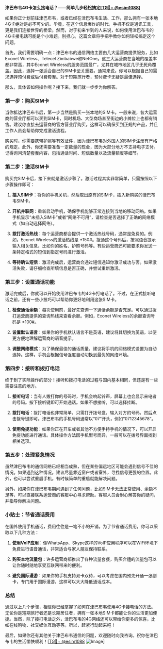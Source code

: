 **津巴布韦4G卡怎么接电话？——简单几步轻松搞定[[TG💪+ @esim1088](https://t.me/s/esim1088)]**

如果你正计划前往津巴布韦，或者已经在津巴布韦生活、工作，那么拥有一张本地4G卡绝对是必不可少的。毕竟，在这个信息爆炸的时代，手机不仅是通讯工具，更是我们连接世界的桥梁。然而，对于初来乍到的人来说，如何使用津巴布韦的4G卡接电话可能是个小难题。别担心，这篇文章将手把手教你如何轻松搞定这个问题。

首先，我们需要明确一点：津巴布韦的通信网络主要由几大运营商提供服务，比如Econet Wireless、Telecel Zimbabwe和NetOne。这三大运营商在当地的覆盖率都非常高，其中Econet Wireless的服务范围最广，尤其在城市地区几乎无死角覆盖。因此，选择一张适合自己的SIM卡至关重要。通常来说，你可以根据自己的需求选择预付费或后付费套餐。对于短期旅行者，预付费卡无疑是最佳选择。

那么，具体该如何操作呢？接下来，我们就一步步为你解答。

### 第一步：购买SIM卡

当你抵达津巴布韦后，第一步当然是购买一张本地的SIM卡。一般来说，各大运营商的营业厅都可以买到SIM卡，同时机场、大型商场甚至街边的小摊位上也都有销售。建议你直接去运营商的官方营业厅购买，这样可以确保买到正规的产品，并且工作人员会帮助你完成激活流程。

购买时，你需要携带护照等有效证件，因为津巴布韦对外国人的SIM卡注册有严格的规定。此外，你还需要准备一定数量的现金，因为大部分地方不支持电子支付。记得询问清楚套餐内容，包括通话时间、短信数量以及流量额度等细节。

### 第二步：激活SIM卡

购买完SIM卡后，接下来就是激活步骤了。激活过程其实非常简单，只需按照以下步骤操作即可：

1. **插入SIM卡**：将你的手机关机，然后取出原有的SIM卡，插入新购买的津巴布韦SIM卡。
   
2. **开机并联网**：重新启动手机，确保手机能够正常连接到当地的移动网络。如果手机显示“未插入SIM卡”或者“网络不可用”，请检查是否选择了正确的网络模式（如自动选择网络）。

3. **拨打激活热线**：每个运营商都会提供一个激活热线号码，通常是免费的。例如，Econet Wireless的激活热线是 *150#。拨通这个号码后，按照语音提示输入相关信息，比如你的姓名、护照号码等。有些运营商还可能要求你发送一条特定格式的短信到指定号码进行激活。

4. **等待确认短信**：激活完成后，运营商会通过短信通知你激活成功与否。如果激活失败，请仔细检查所填信息是否正确，并尝试重新激活。

### 第三步：设置通话功能

激活完成后，你就可以开始使用津巴布韦的4G卡打电话了。不过，在正式接听电话之前，还有一些小技巧可以帮助你更好地利用这张SIM卡。

1. **检查通话余额**：每次使用前，最好先查询一下通话余额是否充足。可以通过拨打运营商提供的查询热线来查看余额。例如，Econet Wireless的余额查询号码是 *100#。

2. **设置默认语言**：如果你的手机默认语言不是英语，建议将其切换为英语，以便更方便地理解运营商的语音提示。

3. **调整网络模式**：为了确保最佳的通话质量，建议将手机的网络模式设置为自动选择。这样，手机会根据信号强度自动切换到最优的网络环境。

### 第四步：接听和拨打电话

终于到了实际操作的部分！接听和拨打电话的过程与国内基本相同，但还是有一些需要注意的地方。

1. **接听电话**：当有人拨打你的号码时，手机会响起铃声，屏幕上也会显示来电者的号码。按下接听键即可开始通话。如果不想接听，可以选择挂断。

2. **拨打电话**：拨打电话也非常简单，只需打开拨号盘，输入对方的号码，然后点击拨号键即可。津巴布韦的手机号码通常以“07”开头，例如“0712345678”。

3. **使用免提功能**：如果你正在开车或者其他不方便手持手机的情况下，可以开启免提功能进行通话。具体操作方法因手机型号而异，一般可以在拨号界面找到相关选项。

### 第五步：处理紧急情况

虽然津巴布韦的通信网络已经相当成熟，但在某些偏远地区可能会遇到信号不佳的情况。如果遇到这种情况，建议尽量靠近窗户或者室外，寻找信号更强的位置。此外，也可以尝试重启手机，有时候简单的重启就能解决问题。

另外，如果你在津巴布韦期间遇到了任何问题，比如SIM卡无法正常使用、余额不足等，可以直接联系运营商的客服中心寻求帮助。客服人员会耐心解答你的疑问，并指导你解决问题。

### 小贴士：节省通话费用

在国外使用手机通话，费用往往是一笔不小的开销。为了节省通话费用，你可以采取以下几种方法：

1. **使用VoIP应用**：像WhatsApp、Skype这样的VoIP应用程序可以在WiFi环境下免费进行语音通话，非常适合与家人朋友保持联系。

2. **购买本地流量包**：许多运营商都推出了各种流量套餐，购买合适的流量包可以让你随时随地享受互联网带来的便利。

3. **避免国际漫游**：如果你的手机支持双卡双待，可以考虑在国内预先开通一张副卡，专门用于国际漫游，这样可以大大降低通话成本。

### 总结

通过以上几个步骤，相信你已经掌握了如何在津巴布韦使用4G卡接电话的方法。无论你是短期旅行者还是长期居住者，拥有一张本地SIM卡都能让你的生活更加便捷。当然，除了接打电话之外，津巴布韦的4G网络还可以带给你更多的惊喜，比如在线购物、社交媒体互动等等。所以，赶紧行动起来吧！

最后，如果你还有其他关于津巴布韦通信的问题，欢迎随时向我咨询。祝你在津巴布韦的生活愉快顺利！[[TG💪+ @esim1088](https://t.me/s/esim1088) ![Image](https://i.postimg.cc/4NQfJmqS/Snipaste-2025-05-13-00-14-12.png)]